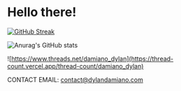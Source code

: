 # Hello there!


[![GitHub Streak](https://github-readme-streak-stats.herokuapp.com?user=dylandamiano&theme=dark-smoky&hide_border=true)](https://git.io/streak-stats)

![Anurag's GitHub stats](https://github-readme-stats.vercel.app/api?username=dylandamiano&show_icons=true&theme=dark)

![https://www.threads.net/damiano_dylan](https://thread-count.vercel.app/thread-count/damiano_dylan)

CONTACT EMAIL: contact@dylandamiano.com

<!--
**dylandamiano/dylandamiano** is a ✨ _special_ ✨ repository because its `README.md` (this file) appears on your GitHub profile.

Here are some ideas to get you started:

- 🔭 I’m currently working on ...
- 🌱 I’m currently learning ...
- 👯 I’m looking to collaborate on ...
- 🤔 I’m looking for help with ...
- 💬 Ask me about ...
- 📫 How to reach me: ...
- 😄 Pronouns: ...
- ⚡ Fun fact: ...
-->

